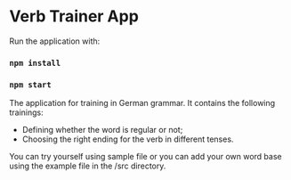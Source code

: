 # Verb Trainer App

Run the application with:

### `npm install`

### `npm start`

The application for training in German grammar. It contains the following trainings:

- Defining whether the word is regular or not;
- Choosing the right ending for the verb in different tenses.

You can try yourself using sample file or you can add your own word base using the example file in the /src directory.
